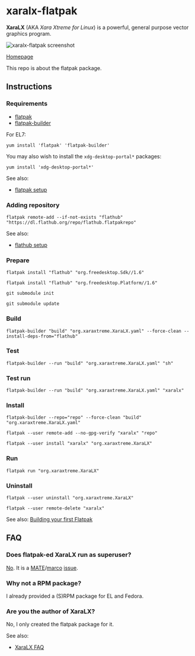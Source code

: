 # xaralx-flatpak

**XaraLX** (AKA *Xara Xtreme for Linux*) is a powerful, general purpose vector graphics program.

![xaralx-flatpak screenshot](xaralx-flatpak.png)

[Homepage](http://www.xaraxtreme.org)

This repo is about the flatpak package.

## Instructions

### Requirements

* [flatpak](https://github.com/flatpak/flatpak)
* [flatpak-builder](https://github.com/flatpak/flatpak-builder)

For EL7:

```
yum install 'flatpak' 'flatpak-builder'
```

You may also wish to install the `xdg-desktop-portal*` packages:

```
yum install 'xdg-desktop-portal*'
```

See also:

* [flatpak setup](https://flatpak.org/setup)

### Adding repository

```
flatpak remote-add --if-not-exists "flathub" "https://dl.flathub.org/repo/flathub.flatpakrepo"
```

See also:

* [flathub setup](http://docs.flatpak.org/en/latest/using-flatpak.html#add-a-remote)

### Prepare

```
flatpak install "flathub" "org.freedesktop.Sdk//1.6"
```

```
flatpak install "flathub" "org.freedesktop.Platform//1.6"
```

```
git submodule init
```

```
git submodule update
```

### Build

```
flatpak-builder "build" "org.xaraxtreme.XaraLX.yaml" --force-clean --install-deps-from="flathub"
```

### Test

```
flatpak-builder --run "build" "org.xaraxtreme.XaraLX.yaml" "sh"
```

### Test run

```
flatpak-builder --run "build" "org.xaraxtreme.XaraLX.yaml" "xaralx"
```

### Install

```
flatpak-builder --repo="repo" --force-clean "build" "org.xaraxtreme.XaraLX.yaml"
```

```
flatpak --user remote-add --no-gpg-verify "xaralx" "repo"
```

```
flatpak --user install "xaralx" "org.xaraxtreme.XaraLX"
```

### Run

```
flatpak run "org.xaraxtreme.XaraLX"
```

### Uninstall

```
flatpak --user uninstall "org.xaraxtreme.XaraLX"
```

```
flatpak --user remote-delete "xaralx"
```

See also: [Building your first Flatpak](http://docs.flatpak.org/en/latest/first-build.html)

## FAQ

### Does flatpak-ed XaraLX run as superuser?

[No](https://github.com/flatpak/flatpak/issues/1557). It is a [MATE](https://github.com/mate-desktop)/[marco](https://github.com/mate-desktop/marco) [issue](https://github.com/mate-desktop/marco/issues/301).

### Why not a RPM package?

I already provided a (S)RPM package for EL and Fedora.

### Are you the author of XaraLX?

No, I only created the flatpak package for it.

See also:

* [XaraLX FAQ](http://www.xaraxtreme.org/faqs.html)

